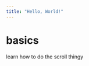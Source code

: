 ```yaml
---
title: "Hello, World!"
---
```


# basics

learn how to do the scroll thingy

<scroll-thingy></scroll-thingy>
